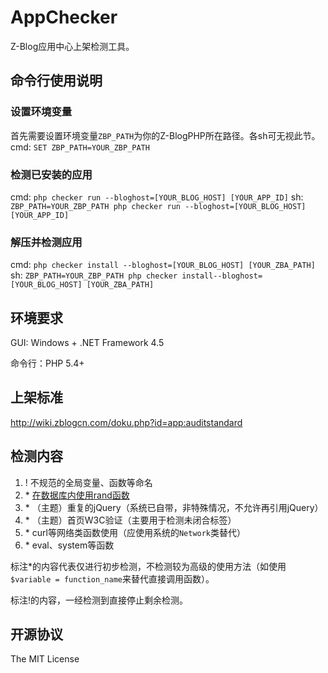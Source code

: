 AppChecker
=============================
Z-Blog应用中心上架检测工具。

## 命令行使用说明

### 设置环境变量
首先需要设置环境变量``ZBP_PATH``为你的Z-BlogPHP所在路径。各sh可无视此节。
cmd: ``SET ZBP_PATH=YOUR_ZBP_PATH``

### 检测已安装的应用

cmd: ``php checker run --bloghost=[YOUR_BLOG_HOST] [YOUR_APP_ID]``
sh: ``ZBP_PATH=YOUR_ZBP_PATH php checker run --bloghost=[YOUR_BLOG_HOST] [YOUR_APP_ID]``

### 解压并检测应用

cmd: ``php checker install --bloghost=[YOUR_BLOG_HOST] [YOUR_ZBA_PATH]``
sh: ``ZBP_PATH=YOUR_ZBP_PATH php checker install--bloghost=[YOUR_BLOG_HOST] [YOUR_ZBA_PATH]``


## 环境要求
GUI: Windows + .NET Framework 4.5

命令行：PHP 5.4+

## 上架标准
http://wiki.zblogcn.com/doku.php?id=app:auditstandard

## 检测内容
1. \! 不规范的全局变量、函数等命名
1. \* [在数据库内使用rand函数](http://bbs.zblogcn.com/forum.php?mod=viewthread&tid=90433&extra=)
1. \* （主题）重复的jQuery（系统已自带，非特殊情况，不允许再引用jQuery）
1. \* （主题）首页W3C验证（主要用于检测未闭合标签）
1. \* curl等网络类函数使用（应使用系统的``Network``类替代）
1. \* eval、system等函数

标注\*的内容代表仅进行初步检测，不检测较为高级的使用方法（如使用``$variable = function_name``来替代直接调用函数）。

标注\!的内容，一经检测到直接停止剩余检测。

## 开源协议

The MIT License